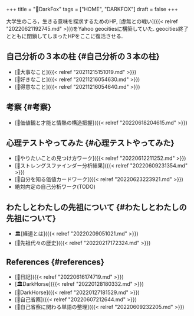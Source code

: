 +++
title = "🦊DarkFox"
tags = ["HOME", "DARKFOX"]
draft = false
+++

大学生のころ，生きる意味を探求するためのHP, [虚無との戦い]({{< relref "20220621192745.md" >}})をYahoo geocitiesに構築していた. geocities終了とともに閉鎖してしまったHPをここに復活させる.


## 自己分析の３本の柱 {#自己分析の３本の柱}

-   [🦊大事なこと]({{< relref "20211215151019.md" >}})
-   [🦊好きなこと]({{< relref "20211216054630.md" >}})
-   [🦊得意なこと]({{< relref "20211216054640.md" >}})


## 考察 {#考察}

-   [🦊価値観と才能と情熱の構造把握]({{< relref "20220618204615.md" >}})


## 心理テストやってみた {#心理テストやってみた}

-   [🦊やりたいことの見つけ方ワーク]({{< relref "20220612211252.md" >}})
-   [🦊ストレングスファインダー分析結果]({{< relref "20220609231354.md" >}})
-   [🦊自分を知る価値カードワーク]({{< relref "20220623223921.md" >}})
-   絶対内定の自己分析ワーク(TODO)


## わたしとわたしの先祖について {#わたしとわたしの先祖について}

-   🏛[経道とは]({{< relref "20220209051021.md" >}})
-   [📂先祖代々の歴史]({{< relref "20220217172324.md" >}})


## References {#references}

-   [📓日記]({{< relref "20220616174719.md" >}})
-   [🏛DarkHorse]({{< relref "20220128180332.md" >}})
-   [📝DarkHorse]({{< relref "20220127181529.md" >}})
-   [📝自己省察]({{< relref "20220607212644.md" >}})
-   [📝自己省察に関わる単語の整理]({{< relref "20220609232205.md" >}})
